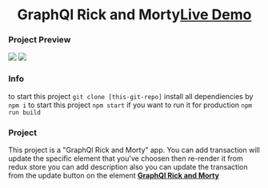 <h1 align="center">GraphQl Rick and Morty<a href="https://chimerical-daffodil-a70053.netlify.app/">Live Demo</a></h1>

### Project Preview

![](https://i.ibb.co/bbf1SJn/chimerical-daffodil-a70053-netlify-app-1.jpg)
![](https://i.ibb.co/QkbJrrB/localhost-3000-search.jpg)

### Info

to start this project `git clone [this-git-repo]`
install all dependiencies by `npm i`
to start this project `npm start`
if you want to run it for production `npm run build`

### Project

This project is a "GraphQl Rick and Morty" app. You can add transaction will update the specific element that you've choosen then re-render it from redux store you can add description also you can 
update the transaction from the update button on the element __[GraphQl Rick and Morty](https://chimerical-daffodil-a70053.netlify.app/)__
